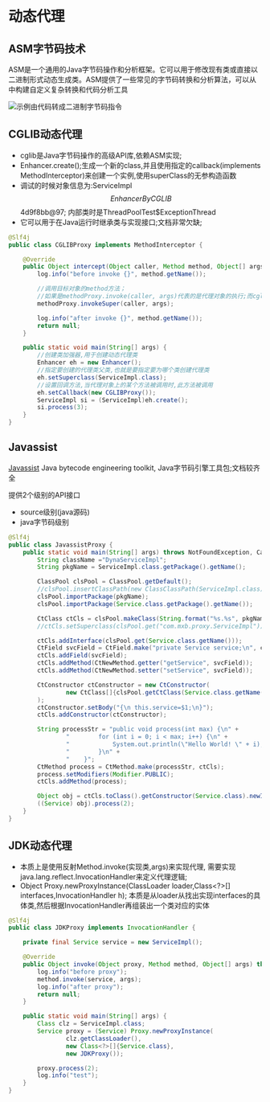 # 动态代理

## ASM字节码技术

ASM是一个通用的Java字节码操作和分析框架。它可以用于修改现有类或直接以二进制形式动态生成类。ASM提供了一些常见的字节码转换和分析算法，可以从中构建自定义复杂转换和代码分析工具

![示例由代码转成二进制字节码指令](https://i.loli.net/2019/09/08/tU6N9oiD8GAvI7r.png)

## CGLIB动态代理

* cglib是Java字节码操作的高级API库,依赖ASM实现;
* Enhancer.create();生成一个新的class,并且使用指定的callback(implements MethodInterceptor)来创建一个实例,使用superClass的无参构造函数
* 调试的时候对象信息为:ServiceImpl$$EnhancerByCGLIB$$4d9f8bb@97; 内部类时是ThreadPoolTest$ExceptionThread
* 它可以用于在Java运行时继承类与实现接口;文档非常欠缺;

```java
@Slf4j
public class CGLIBProxy implements MethodInterceptor {

    @Override
    public Object intercept(Object caller, Method method, Object[] args, MethodProxy methodProxy) throws Throwable {
        log.info("before invoke {}", method.getName());

        //调用目标对象的method方法；
        //如果是methodProxy.invoke(caller, args)代表的是代理对象的执行;而cglib动态代理的本质是继承并生成子类字节码并加载
        methodProxy.invokeSuper(caller, args);

        log.info("after invoke {}", method.getName());
        return null;
    }

    public static void main(String[] args) {
        //创建类加强器,用于创建动态代理类
        Enhancer eh = new Enhancer();
        //指定要创建的代理类父类,也就是要指定要为哪个类创建代理类
        eh.setSuperclass(ServiceImpl.class);
        //设置回调方法,当代理对象上的某个方法被调用时,此方法被调用
        eh.setCallback(new CGLIBProxy());
        ServiceImpl si = (ServiceImpl)eh.create();
        si.process(3);
    }
}
```

## Javassist

[Javassist](javassist.org)
Java bytecode engineering toolkit, Java字节码引擎工具包;文档较齐全

提供2个级别的API接口

* source级别(java源码)
* java字节码级别

```java
@Slf4j
public class JavassistProxy {
    public static void main(String[] args) throws NotFoundException, CannotCompileException, NoSuchMethodException, IllegalAccessException, InvocationTargetException, InstantiationException, IOException {
        String className ="DynaServiceImpl";
        String pkgName = ServiceImpl.class.getPackage().getName();

        ClassPool clsPool = ClassPool.getDefault();
        //clsPool.insertClassPath(new ClassClassPath(ServiceImpl.class));
        clsPool.importPackage(pkgName);
        clsPool.importPackage(Service.class.getPackage().getName());

        CtClass ctCls = clsPool.makeClass(String.format("%s.%s", pkgName, className));
        //ctCls.setSuperclass(clsPool.get("com.mxb.proxy.ServiceImpl"));

        ctCls.addInterface(clsPool.get(Service.class.getName()));
        CtField svcField = CtField.make("private Service service;\n", ctCls);
        ctCls.addField(svcField);
        ctCls.addMethod(CtNewMethod.getter("getService", svcField));
        ctCls.addMethod(CtNewMethod.setter("setService", svcField));

        CtConstructor ctConstructor = new CtConstructor(
                new CtClass[]{clsPool.getCtClass(Service.class.getName())}, ctCls
        );
        ctConstructor.setBody("{\n this.service=$1;\n}");
        ctCls.addConstructor(ctConstructor);

        String processStr = "public void process(int max) {\n" +
                "        for (int i = 0; i < max; i++) {\n" +
                "            System.out.println(\"Hello World! \" + i);\n" +
                "        }\n" +
                "    }";
        CtMethod process = CtMethod.make(processStr, ctCls);
        process.setModifiers(Modifier.PUBLIC);
        ctCls.addMethod(process);

        Object obj = ctCls.toClass().getConstructor(Service.class).newInstance(new ServiceImpl());
        ((Service) obj).process(2);
    }
}
```

## JDK动态代理

* 本质上是使用反射Method.invoke(实现类,args)来实现代理, 需要实现java.lang.reflect.InvocationHandler来定义代理逻辑;
* Object Proxy.newProxyInstance(ClassLoader loader,Class<?>[] interfaces,InvocationHandler h); 本质是从loader从找出实现interfaces的具体类,然后根据InvocationHandler再组装出一个类对应的实体

```java
@Slf4j
public class JDKProxy implements InvocationHandler {

    private final Service service = new ServiceImpl();

    @Override
    public Object invoke(Object proxy, Method method, Object[] args) throws Throwable {
        log.info("before proxy");
        method.invoke(service, args);
        log.info("after proxy");
        return null;
    }

    public static void main(String[] args) {
        Class clz = ServiceImpl.class;
        Service proxy = (Service) Proxy.newProxyInstance(
                clz.getClassLoader(),
                new Class<?>[]{Service.class},
                new JDKProxy());

        proxy.process(2);
        log.info("test");
    }
}
```
